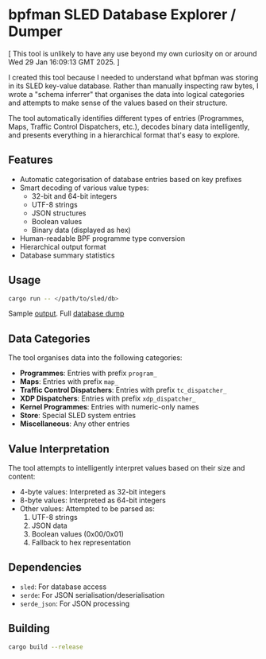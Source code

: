 # bpfman SLED Database Explorer / Dumper

[ This tool is unlikely to have any use beyond my own curiosity on or around Wed 29 Jan 16:09:13 GMT 2025. ]

I created this tool because I needed to understand what bpfman was
storing in its SLED key-value database. Rather than manually
inspecting raw bytes, I wrote a "schema inferrer" that organises the
data into logical categories and attempts to make sense of the values
based on their structure.

The tool automatically identifies different types of entries
(Programmes, Maps, Traffic Control Dispatchers, etc.), decodes binary
data intelligently, and presents everything in a hierarchical format
that's easy to explore.

## Features
- Automatic categorisation of database entries based on key prefixes
- Smart decoding of various value types:
  - 32-bit and 64-bit integers
  - UTF-8 strings
  - JSON structures
  - Boolean values
  - Binary data (displayed as hex)
- Human-readable BPF programme type conversion
- Hierarchical output format
- Database summary statistics

## Usage
```bash
cargo run -- </path/to/sled/db>
```

Sample [output](sample-output.md). Full [database dump](sample-output.txt)

## Data Categories
The tool organises data into the following categories:
- **Programmes**: Entries with prefix `program_`
- **Maps**: Entries with prefix `map_`
- **Traffic Control Dispatchers**: Entries with prefix `tc_dispatcher_`
- **XDP Dispatchers**: Entries with prefix `xdp_dispatcher_`
- **Kernel Programmes**: Entries with numeric-only names
- **Store**: Special SLED system entries
- **Miscellaneous**: Any other entries

## Value Interpretation
The tool attempts to intelligently interpret values based on their size and content:
- 4-byte values: Interpreted as 32-bit integers
- 8-byte values: Interpreted as 64-bit integers
- Other values: Attempted to be parsed as:
  1. UTF-8 strings
  2. JSON data
  3. Boolean values (0x00/0x01)
  4. Fallback to hex representation

## Dependencies
- `sled`: For database access
- `serde`: For JSON serialisation/deserialisation
- `serde_json`: For JSON processing

## Building
```bash
cargo build --release
```
